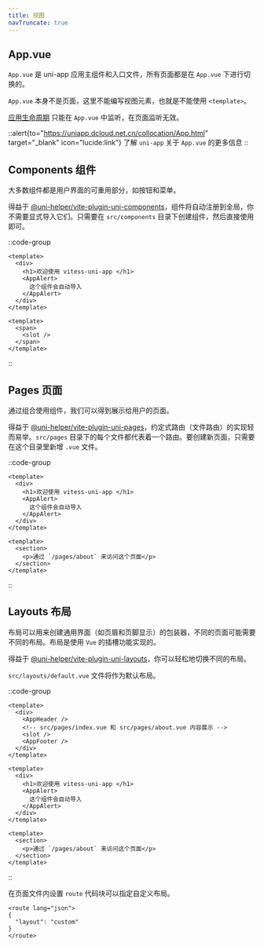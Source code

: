 ```yaml
---
title: 视图
navTruncate: true
---
```


## App.vue

`App.vue` 是 uni-app 应用主组件和入口文件，所有页面都是在 `App.vue` 下进行切换的。

`App.vue` 本身不是页面，这里不能编写视图元素，也就是不能使用 `<template>`。

[应用生命周期](https://uniapp.dcloud.net.cn/collocation/App.html#applifecycle) 只能在 `App.vue` 中监听，在页面监听无效。

::alert{to="https://uniapp.dcloud.net.cn/collocation/App.html" target="_blank" icon="lucide:link"}
  了解 `uni-app` 关于 `App.vue` 的更多信息
::

## Components 组件

大多数组件都是用户界面的可重用部分，如按钮和菜单。

得益于 [@uni-helper/vite-plugin-uni-components](https://github.com/uni-helper/vite-plugin-uni-components)，组件将自动注册到全局，你不需要显式导入它们。只需要在 `src/components` 目录下创建组件，然后直接使用即可。

::code-group

```vue [src/pages/index.vue]
<template>
  <div>
    <h1>欢迎使用 vitess-uni-app </h1>
    <AppAlert>
      这个组件会自动导入
    </AppAlert>
  </div>
</template>
```

```vue [src/components/AppAlert.vue]
<template>
  <span>
    <slot />
  </span>
</template>
```

::

## Pages 页面

通过组合使用组件，我们可以得到展示给用户的页面。

得益于 [@uni-helper/vite-plugin-uni-pages](https://github.com/uni-helper/vite-plugin-uni-pages)，约定式路由（文件路由）的实现轻而易举。`src/pages` 目录下的每个文件都代表着一个路由。要创建新页面，只需要在这个目录里新增 `.vue` 文件。

::code-group

```vue [src/pages/index.vue]
<template>
  <div>
    <h1>欢迎使用 vitess-uni-app </h1>
    <AppAlert>
      这个组件会自动导入
    </AppAlert>
  </div>
</template>
```

```vue [src/pages/about.vue]
<template>
  <section>
    <p>通过 `/pages/about` 来访问这个页面</p>
  </section>
</template>
```

::

## Layouts 布局

布局可以用来创建通用界面（如页眉和页脚显示）的包装器，不同的页面可能需要不同的布局。布局是使用 `Vue` 的插槽功能实现的。

得益于 [@uni-helper/vite-plugin-uni-layouts](https://github.com/uni-helper/vite-plugin-uni-layouts)，你可以轻松地切换不同的布局。

`src/layouts/default.vue` 文件将作为默认布局。

::code-group

```vue [src/layouts/default.vue]
<template>
  <div>
    <AppHeader />
    <!-- src/pages/index.vue 和 src/pages/about.vue 内容展示 -->
    <slot />
    <AppFooter />
  </div>
</template>
```

```vue [src/pages/index.vue]
<template>
  <div>
    <h1>欢迎使用 vitess-uni-app </h1>
    <AppAlert>
      这个组件会自动导入
    </AppAlert>
  </div>
</template>
```

```vue [src/pages/about.vue]
<template>
  <section>
    <p>通过 `/pages/about` 来访问这个页面</p>
  </section>
</template>
```

::

在页面文件内设置 `route` 代码块可以指定自定义布局。

```vue [src/pages/index.vue]
<route lang="json">
{
  "layout": "custom"
}
</route>
```
